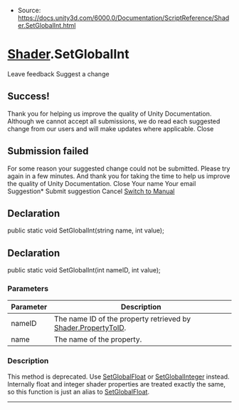 * Source: https://docs.unity3d.com/6000.0/Documentation/ScriptReference/Shader.SetGlobalInt.html

#  [Shader](https://docs.unity3d.com/6000.0/Documentation/ScriptReference/Shader.html).SetGlobalInt
Leave feedback
Suggest a change
## Success!
Thank you for helping us improve the quality of Unity Documentation. Although we cannot accept all submissions, we do read each suggested change from our users and will make updates where applicable.
Close
## Submission failed
For some reason your suggested change could not be submitted. Please <a>try again</a> in a few minutes. And thank you for taking the time to help us improve the quality of Unity Documentation.
Close
Your name Your email Suggestion* Submit suggestion
Cancel
[Switch to Manual](https://docs.unity3d.com/6000.0/Documentation/Manual/class-Shader.html "Go to Shader Component in the Manual")
## Declaration
public static void SetGlobalInt(string name, int value); 
## Declaration
public static void SetGlobalInt(int nameID, int value); 
### Parameters
Parameter | Description  
---|---  
nameID | The name ID of the property retrieved by [Shader.PropertyToID](https://docs.unity3d.com/6000.0/Documentation/ScriptReference/Shader.PropertyToID.html).  
name | The name of the property.  
### Description
This method is deprecated. Use [SetGlobalFloat](https://docs.unity3d.com/6000.0/Documentation/ScriptReference/Shader.SetGlobalFloat.html) or [SetGlobalInteger](https://docs.unity3d.com/6000.0/Documentation/ScriptReference/Shader.SetGlobalInteger.html) instead.
Internally float and integer shader properties are treated exactly the same, so this function is just an alias to [SetGlobalFloat](https://docs.unity3d.com/6000.0/Documentation/ScriptReference/Shader.SetGlobalFloat.html).
* * *
